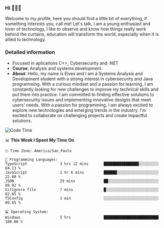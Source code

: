 


### Hi 🙋🏽‍♂️

Welcome to my profile, here you should find a little bit of everything, if something interests you, call me! Let's talk,
I am a young enthusiast and lover of technology, I like to observe and know how things really work behind the curtains, 
education will transform the world, especially when it is allied to technology.

### Detailed information
* Focused in aplications C++, Cybersecurity and .NET
* **Course**: Analysis and systems development.
* **About**: Hello, my name is Elves and I am a Systems Analysis and Development student with a strong interest in cybersecurity and Java programming. With a curious mindset and a passion for learning, I am constantly looking for new challenges to improve my technical skills and put them into practice. I am committed to finding effective solutions to cybersecurity issues and implementing innovative designs that meet users' needs. With a passion for programming, I am always excited to explore new technologies and emerging trends in the industry. I'm excited to collaborate on challenging projects and create impactful solutions.

<!--START_SECTION:waka-->
![Code Time](http://img.shields.io/badge/Code%20Time-142%20hrs%2057%20mins-blue)

📊 **This Week I Spent My Time On** 

```text
🕑︎ Time Zone: America/Sao_Paulo

💬 Programming Languages: 
TypeScript               3 hrs 12 mins       ████████████████░░░░░░░░░   64.13 % 
JavaScript               1 hr 6 mins         ██████░░░░░░░░░░░░░░░░░░░   22.00 % 
JSON                     29 mins             ██░░░░░░░░░░░░░░░░░░░░░░░   09.92 % 
GitIgnore file           7 mins              █░░░░░░░░░░░░░░░░░░░░░░░░   02.65 % 
TSConfig                 1 min               ░░░░░░░░░░░░░░░░░░░░░░░░░   00.65 % 

💻 Operating System: 
Windows                  5 hrs               █████████████████████████   100.00 % 
```


<!--END_SECTION:waka-->


